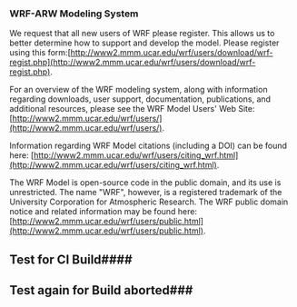 ### WRF-ARW Modeling System  ###

We request that all new users of WRF please register. This allows us to better determine how to support and develop the model. Please register using this form:[http://www2.mmm.ucar.edu/wrf/users/download/wrf-regist.php](http://www2.mmm.ucar.edu/wrf/users/download/wrf-regist.php).

For an overview of the WRF modeling system, along with information regarding downloads, user support, documentation, publications, and additional resources, please see the WRF Model Users' Web Site: [http://www2.mmm.ucar.edu/wrf/users/](http://www2.mmm.ucar.edu/wrf/users/).
 
Information regarding WRF Model citations (including a DOI) can be found here: [http://www2.mmm.ucar.edu/wrf/users/citing_wrf.html](http://www2.mmm.ucar.edu/wrf/users/citing_wrf.html).

The WRF Model is open-source code in the public domain, and its use is unrestricted. The name "WRF", however, is a registered trademark of the University Corporation for Atmospheric Research. The WRF public domain notice and related information may be found here: [http://www2.mmm.ucar.edu/wrf/users/public.html](http://www2.mmm.ucar.edu/wrf/users/public.html).

## Test for CI Build####
## Test again for Build aborted###


